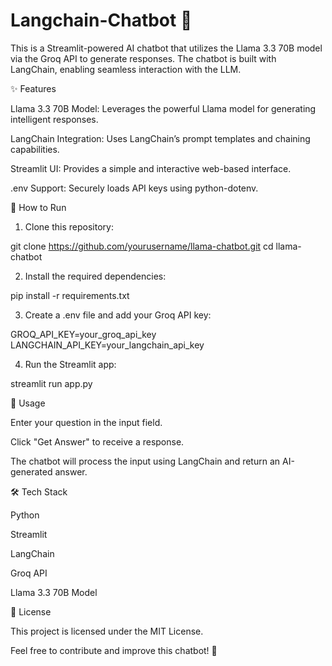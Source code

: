 # Langchain-Chatbot 🤖

This is a Streamlit-powered AI chatbot that utilizes the Llama 3.3 70B model via the Groq API to generate responses. The chatbot is built with LangChain, enabling seamless interaction with the LLM.

✨ Features

Llama 3.3 70B Model: Leverages the powerful Llama model for generating intelligent responses.

LangChain Integration: Uses LangChain’s prompt templates and chaining capabilities.

Streamlit UI: Provides a simple and interactive web-based interface.

.env Support: Securely loads API keys using python-dotenv.

🚀 How to Run

1. Clone this repository:

git clone https://github.com/yourusername/llama-chatbot.git
cd llama-chatbot

2. Install the required dependencies:

pip install -r requirements.txt

3. Create a .env file and add your Groq API key:

GROQ_API_KEY=your_groq_api_key
LANGCHAIN_API_KEY=your_langchain_api_key

4. Run the Streamlit app:
   
streamlit run app.py

📌 Usage

Enter your question in the input field.

Click "Get Answer" to receive a response.

The chatbot will process the input using LangChain and return an AI-generated answer.

🛠️ Tech Stack

Python

Streamlit

LangChain

Groq API

Llama 3.3 70B Model

📜 License

This project is licensed under the MIT License.

Feel free to contribute and improve this chatbot! 🚀


